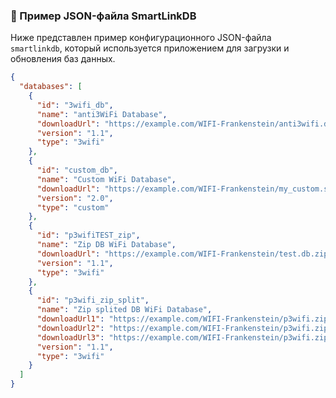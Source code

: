 ### 📑 Пример JSON-файла SmartLinkDB

Ниже представлен пример конфигурационного JSON-файла `smartlinkdb`, который используется приложением для загрузки и обновления баз данных.  

```json
{
  "databases": [
    {
      "id": "3wifi_db",
      "name": "anti3WiFi Database",
      "downloadUrl": "https://example.com/WIFI-Frankenstein/anti3wifi.db",
      "version": "1.1",
      "type": "3wifi"
    },
    {
      "id": "custom_db",
      "name": "Custom WiFi Database",
      "downloadUrl": "https://example.com/WIFI-Frankenstein/my_custom.sqlite",
      "version": "2.0",
      "type": "custom"
    },
    {
      "id": "p3wifiTEST_zip",
      "name": "Zip DB WiFi Database",
      "downloadUrl": "https://example.com/WIFI-Frankenstein/test.db.zip",
      "version": "1.1",
      "type": "3wifi"
    },
    {
      "id": "p3wifi_zip_split",
      "name": "Zip splited DB WiFi Database",
      "downloadUrl1": "https://example.com/WIFI-Frankenstein/p3wifi.zip.001",
      "downloadUrl2": "https://example.com/WIFI-Frankenstein/p3wifi.zip.002",
      "downloadUrl3": "https://example.com/WIFI-Frankenstein/p3wifi.zip.003",
      "version": "1.1",
      "type": "3wifi"
    }
  ]
}
